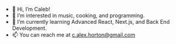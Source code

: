 - 👋 Hi, I’m Caleb!
- 👀 I’m interested in music, cooking, and programming.
- 🌱 I’m currently learning Advanced React, Next.js, and Back End Development.
- 📫 You can reach me at c.alex.horton@gmail.com

<!---
c-alex-horton/c-alex-horton is a ✨ special ✨ repository because its `README.md` (this file) appears on your GitHub profile.
You can click the Preview link to take a look at your changes.
--->
